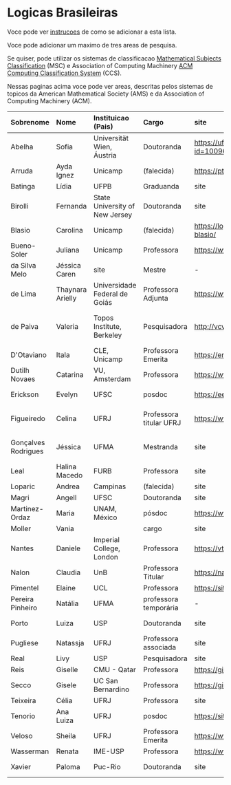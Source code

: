 # Logicas Brasileiras

Voce pode ver [instrucoes](https://github.com/LogicasBrasileiras/diretorio/blob/main/Instrucoes.md) de como se adicionar a esta lista.

Voce pode adicionar um maximo de tres areas de pesquisa.

Se quiser, pode utilizar os sistemas de classificacao [Mathematical Subjects Classification](https://mathscinet.ams.org/msnhtml/msc2020.pdf) (MSC)
e  Association of Computing Machinery [ACM Computing Classification System](https://github.com/LogicasBrasileiras/diretorio/blob/main/Instrucoes.md) (CCS).

Nessas paginas acima voce pode ver areas, descritas pelos sistemas de topicos da American Mathematical Society (AMS) e da Association of Computing Machinery (ACM).

| Sobrenome | Nome | Instituicao (Pais) | Cargo | site | Areas (separar por virgulas) | 
|:-|:-|:-|:-|:-|:-|
Abelha | Sofia | Universität Wien, Áustria | Doutoranda | https://ufind.univie.ac.at/de/person.html?id=1009626 | filosofia da lógica
Arruda | Ayda Ignez | Unicamp | (falecida) | https://pt.wikipedia.org/wiki/Ayda_Ignez_Arruda | lógica paraconsistente
Batinga | Lídia | UFPB | Graduanda | site | - 
Birolli | Fernanda | State University of New Jersey | Doutoranda | site | paradoxos
Blasio | Carolina | Unicamp | (falecida)  | https://logicasbrasileiras.wordpress.com/dia-carol-blasio/ | lógicas polivalentes
Bueno-Soler | Juliana | Unicamp | Professora | https://www.cle.unicamp.br/cle/juliana-bueno-soler | lógicas paraconsistentes
da Silva Melo | Jéssica Caren | site | Mestre | - | Filosofia da lógica
de Lima | Thaynara Arielly | Universidade Federal de Goiás | Professora Adjunta | https://ww2.inf.ufg.br/~daniel/effa/authors/thaynara/ | Métodos Formais
de Paiva | Valeria | Topos Institute, Berkeley | Pesquisadora| http://vcvpaiva.github.io/ | categorical logic, linear logic, natural deduction
D'Otaviano | Itala | CLE, Unicamp | Professora Emerita | https://en.wikipedia.org/wiki/Itala_D%27Ottaviano | areas
Dutilh Novaes | Catarina | VU, Amsterdam | Professora | https://www.cdutilhnovaes.com/| história da lógica
Erickson | Evelyn | UFSC | posdoc | https://eerickson.weebly.com/ | filosofia da logica
Figueiredo | Celina | UFRJ | Professora titular UFRJ | https://www.cos.ufrj.br/~celina/ | graph theory, theory of computing
Gonçalves Rodrigues | Jéssica | UFMA | Mestranda | site | Filosofia da lógica, paradoxos
Leal | Halina Macedo | FURB | Professora | site | areas
Loparic | Andrea | Campinas | (falecida) | site | areas
Magri | Angell | UFSC | Doutoranda | site | lógica temporal
Martinez-Ordaz | Maria | UNAM, México | pósdoc | https://www.mariamartinezordaz.com/ | lógica filosófica
Moller | Vania | |  cargo | site | areas
Nantes | Daniele | Imperial College, London | Professora | https://vtss.doc.ic.ac.uk/people/nantes.html | areas
Nalon | Claudia | UnB | Professora Titular | https://nalon.org/ | areas
Pimentel | Elaine | UCL |Professora | https://sites.google.com/site/elainepimentel/ | proof theory
Pereira Pinheiro | Natália | UFMA | professora temporária | - | Lógica modal
Porto | Luiza | USP | Doutoranda | site | definibilidade, lógica abstrata
Pugliese | Natassja | UFRJ | Professora associada | site | ensino de lógica
Real | Livy | USP | Pesquisadora |  site | areas
Reis | Giselle | CMU - Qatar | Professora | https://gisellereis.com/ | areas
Secco | Gisele | UC San Bernardino | Professora | https://giselesecco.site/ | ensino de lógica
Teixeira | Célia | UFRJ | Professora | site | lógica filosófica
Tenorio  | Ana Luiza | UFRJ | posdoc | https://sites.google.com/ime.usp.br/analuizatenorio   | logica categorica
Veloso | Sheila | UFRJ | Professora Emerita | https://www.cos.ufrj.br/~sheila/ | areas
Wasserman | Renata | IME-USP | Professora | https://www.ime.usp.br/~renata/  | areas
Xavier | Paloma | Puc-Rio | Doutoranda | site | Filosofia da lógica
